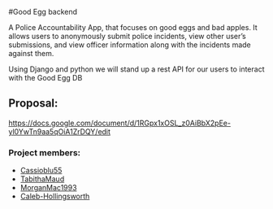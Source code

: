 #Good Egg backend

A Police Accountability App, that focuses on good eggs and bad apples. It allows users to anonymously submit police incidents, view other user’s submissions, and view officer information along with the incidents made against them.

Using Django and python we will stand up a rest API for our users to interact with the Good Egg DB

## Proposal:
https://docs.google.com/document/d/1RGpx1xOSL_z0AiBbX2pEe-yl0YwTn9aa5qOiA1ZrDQY/edit

### Project members:
* [Cassioblu55](https://github.com/Cassioblu55)
* [TabithaMaud](https://github.com/TabithaMaud)
* [MorganMac1993](https://github.com/MorganMac1993)
* [Caleb-Hollingsworth](https://github.com/Caleb-Hollingsworth)
